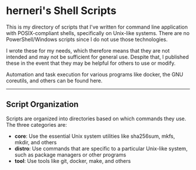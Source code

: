 # herneri's Shell Scripts

This is my directory of scripts that I've written for command line application
with POSIX-compliant shells, specifically on Unix-like systems. There are no
PowerShell/Windows scripts since I do not use those technologies.

I wrote these for my needs, which therefore means that they are not intended and
may not be sufficient for general use. Despite that, I published these in the
event that they may be helpful for others to use or modify.

Automation and task execution for various programs like docker, the GNU
coreutils, and others can be found here.

---

## Script Organization

Scripts are organized into directories based on which commands they use.
The three categories are:

- **core**: Use the essential Unix system utilities like sha256sum, mkfs, mkdir, and others
- **distro**: Use commands that are specific to a particular Unix-like system, such as package managers or other programs
- **tool**: Use tools like git, docker, make, and others
